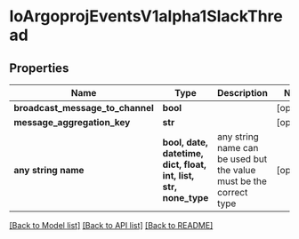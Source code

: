 # IoArgoprojEventsV1alpha1SlackThread


## Properties
Name | Type | Description | Notes
------------ | ------------- | ------------- | -------------
**broadcast_message_to_channel** | **bool** |  | [optional] 
**message_aggregation_key** | **str** |  | [optional] 
**any string name** | **bool, date, datetime, dict, float, int, list, str, none_type** | any string name can be used but the value must be the correct type | [optional]

[[Back to Model list]](../README.md#documentation-for-models) [[Back to API list]](../README.md#documentation-for-api-endpoints) [[Back to README]](../README.md)


